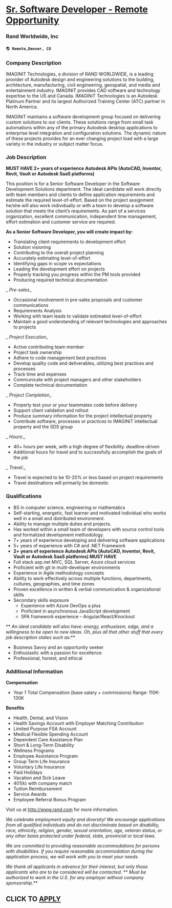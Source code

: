 # [Sr. Software Developer - Remote Opportunity](https://www.remotewlb.com/apply/sr-software-developer-remote-opportunity-106717)  
### Rand Worldwide, Inc  
#### `🌎 Remote,Denver, CO`  

### **Company Description**

IMAGINIT Technologies, a division of RAND WORLDWIDE, is a leading provider of Autodesk design and engineering solutions to the building, architecture, manufacturing, civil engineering, geospatial, and media and entertainment industry. IMAGINiT provides CAD software and technology expertise to the US and Canada. IMAGINiT Technologies is an Autodesk Platinum Partner and its largest Authorized Training Center (ATC) partner in North America.

IMAGINiT maintains a software development group focused on delivering custom solutions to our clients. These solutions range from small task automations within any of the primary Autodesk desktop applications to enterprise level integration and configuration solutions. The dynamic nature of these projects provides for an ever changing project load with a large variety in the industry or subject matter focus.

### **Job Description**

 **MUST HAVE 2+ years of experience Autodesk APIs (AutoCAD, Inventor, Revit, Vault or Autodesk SaaS platforms)**

This position is for a Senior Software Developer in the Software Development Solutions department. The ideal candidate will work directly with team members and clients to define application requirements and estimate the required level-of-effort. Based on the project assignment he/she will also work individually or with a team to develop a software solution that meets the client’s requirements. As part of a services organization, excellent communication, independent time management, effort estimation and customer service are required.

**As a Senior Software Developer, you will create impact by:**

  * Translating client requirements to development effort
  * Solution visioning
  * Contributing to the overall project planning
  * Accurately estimating level-of-effort
  * Identifying gaps in scope vs expectations
  * Leading the development effort on projects
  * Properly tracking you progress within the PM tools provided
  * Producing required technical documentation

 _ _Pre-sales__

  * Occasional involvement in pre-sales proposals and customer communications
  * Requirements Analysis
  * Working with team leads to validate estimated level-of-effort
  * Maintain a good understanding of relevant technologies and approaches to projects

 _ _Project Execution__

  * Active contributing team member
  * Project task ownership
  * Adhere to code management best practices
  * Develop quality code and deliverables, utilizing best practices and processes
  * Track time and expenses
  * Communicate with project managers and other stakeholders
  * Complete technical documentation

 _ _Project Completion__

  * Properly test your or your teammates code before delivery
  * Support client validation and rollout
  * Produce summary information for the project intellectual property
  * Contribute software, processes or practices to IMAGINiT intellectual property and the SDS group

 _ _Hours:__

  * 40+ hours per week, with a high degree of flexibility. deadline-driven
  * Additional hours for travel and to successfully accomplish the goals of the job

 _ _Travel:__

  * Travel is expected to be 10-20% or less based on project requirements
  * Travel destinations will primarily be domestic

###  **Qualifications**

  * BS in computer science, engineering or mathematics
  * Self-starting, energetic, fast learner and motivated individual who works well in a small and distributed environment.
  * Ability to manage multiple duties and projects.
  * Has worked within a small team of developers with source control tools and formalized development methodology.
  * 7+ years of experience developing and delivering software applications
  * 5+ years of experience with C# and .NET Framework
  *  **2+ years of experience Autodesk APIs (AutoCAD, Inventor, Revit, Vault or Autodesk SaaS platforms) MUST HAVE**
  * Full stack asp.net MVC, SQL Server, Azure cloud services
  * Proficient with git in multi-developer environments
  * Experience in Agile methodology concepts
  * Ability to work effectively across multiple functions, departments, cultures, geographies, and time zones
  * Proven excellence in written & verbal communication & organizational skills
  * Secondary skills exposure
    * Experience with Azure DevOps a plus
    * Proficient in asynchronous JavaScript development
    * SPA framework experience – Angular/React/Knockout

 ** _An ideal candidate will also have: energy, enthusiasm, edge, and a willingness to be open to new ideas. Oh, plus all that other stuff that every job description states such as:_**

  * Business Savvy and an opportunity seeker
  * Enthusiastic with a passion for excellence
  * Professional, honest, and ethical

###  **Additional Information**

 **Compensation**

  * Year 1 Total Compensation (base salary + commissions) Range: 110K-130K

 **Benefits**

  * Health, Dental, and Vision
  * Health Savings Account with Employer Matching Contribution
  * Limited Purpose FSA Account
  * Medical Flexible Spending Account
  * Dependent Care Assistance Plan
  * Short & Long-Term Disability
  * Wellness Programs
  * Employee Assistance Program
  * Group Term Life Insurance
  * Voluntary Life Insurance
  * Paid Holidays
  * Vacation and Sick Leave
  * 401(k) with company match
  * Tuition Reimbursement
  * Service Awards
  * Employee Referral Bonus Program

Visit us at http://www.rand.com for more information.

 _We celebrate employment equity and diversity! We encourage applications from all qualified individuals and do not discriminate based on disability, race, ethnicity, religion, gender, sexual orientation, age, veteran status, or any other basis protected under federal, state, provincial or local laws._

 _We are committed to providing reasonable accommodations for persons with disabilities. If you require reasonable accommodation during the application process, we will work with you to meet your needs._

 _We thank all applicants in advance for their interest, but only those applicants who are to be considered will be contacted._ ** _Must be authorized to work in the U.S. for any employer without company sponsorship._**

  
## CLICK TO [APPLY](https://www.remotewlb.com/apply/sr-software-developer-remote-opportunity-106717)

